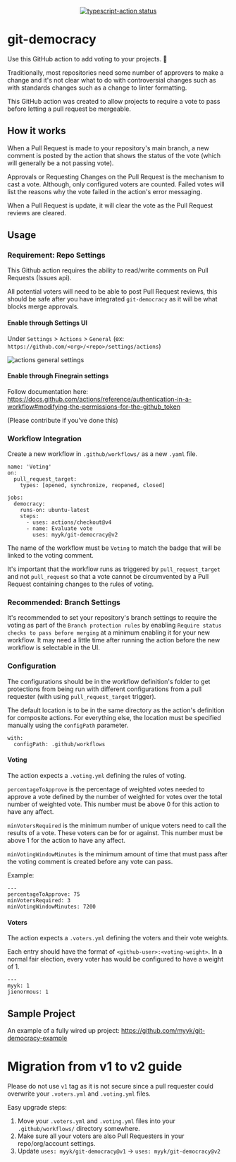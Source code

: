 <p align="center">
  <a href="https://github.com/actions/typescript-action/actions"><img alt="typescript-action status" src="https://github.com/actions/typescript-action/workflows/build-test/badge.svg"> </a>
</p>

# git-democracy

Use this GitHub action to add voting to your projects. :rocket:

Traditionally, most repositories need some number of approvers to make a change
and it's not clear what to do with controversial changes such as with standards
changes such as a change to linter formatting.

This GitHub action was created to allow projects to require a vote to pass
before letting a pull request be mergeable.

## How it works

When a Pull Request is made to your repository's main branch, a new comment is
posted by the action that shows the status of the vote (which will generally be a not passing vote).

Approvals or Requesting Changes on the Pull Request is the mechanism to cast a vote. Although, only
configured voters are counted. Failed votes will list the reasons why the vote failed in
the action's error messaging.

When a Pull Request is update, it will clear the vote as the Pull Request reviews are cleared.

## Usage

### Requirement: Repo Settings

This Github action requires the ability to read/write comments on Pull Requests (Issues api).

All potential voters will need to be able to post Pull Request reviews, this should be safe after you have integrated `git-democracy` as it will be what blocks merge approvals.

#### Enable through Settings UI

Under `Settings` > `Actions` > `General` (ex: `https://github.com/<org>/<repo>/settings/actions`)

![actions general settings](https://user-images.githubusercontent.com/1266923/235630498-3e920bb8-a9bc-4e4e-bf7d-a4f6d97985f2.png "Settings to change")

#### Enable through Finegrain settings

Follow documentation here: https://docs.github.com/actions/reference/authentication-in-a-workflow#modifying-the-permissions-for-the-github_token

(Please contribute if you've done this)

### Workflow Integration

Create a new workflow in `.github/workflows/` as a new `.yaml` file.

```
name: 'Voting'
on:
  pull_request_target:
    types: [opened, synchronize, reopened, closed]

jobs:
  democracy:
    runs-on: ubuntu-latest
    steps:
      - uses: actions/checkout@v4
      - name: Evaluate vote
        uses: myyk/git-democracy@v2
```

The name of the workflow must be `Voting` to match the badge that will be
linked to the voting comment.

It's important that the workflow runs as triggered by `pull_request_target` and
not `pull_request` so that a vote cannot be circumvented by a Pull Request
containing changes to the rules of voting.

### Recommended: Branch Settings

It's recommended to set your repository's branch settings to require the voting
as part of the `Branch protection rules` by enabling
`Require status checks to pass before merging` at a minimum enabling it for your
new workflow. It may need a little time after running the action before the
new workflow is selectable in the UI.

### Configuration

The configurations should be in the workflow definition's folder to get protections from being run with different configurations from a pull requester (with using `pull_request_target` trigger).

The default location is to be in the same directory as the action's definition for composite actions. For everything else, the location must be specified manually using the `configPath` parameter.

    with:
      configPath: .github/workflows

#### Voting

The action expects a `.voting.yml` defining the rules of voting.

`percentageToApprove` is the percentage of weighted votes needed to approve a
vote defined by the number of weighted for votes over the total number of
weighted vote. This number must be above 0 for this action to have any affect.

`minVotersRequired` is the minimum number of unique voters need to call the
results of a vote. These voters can be for or against. This number must be above
1 for the action to have any affect.

`minVotingWindowMinutes` is the minimum amount of time that must pass after the voting comment is created before any vote can pass.

Example:
```
---
percentageToApprove: 75
minVotersRequired: 3
minVotingWindowMinutes: 7200
```

#### Voters

The action expects a `.voters.yml` defining the voters and their vote weights.

Each entry should have the format of `<github-user>:<voting-weight>`. In a
normal fair election, every voter has would be configured to have a weight of 1.

```
---
myyk: 1
jienormous: 1
```

## Sample Project

An example of a fully wired up project: https://github.com/myyk/git-democracy-example

# Migration from v1 to v2 guide

Please do not use `v1` tag as it is not secure since a pull requester could overwrite your `.voters.yml` and `.voting.yml` files.

Easy upgrade steps:

1. Move your `.voters.yml` and `.voting.yml` files into your `.github/workflows/` directory somewhere.
1. Make sure all your voters are also Pull Requesters in your repo/org/account settings.
1. Update `uses: myyk/git-democracy@v1` -> `uses: myyk/git-democracy@v2`

